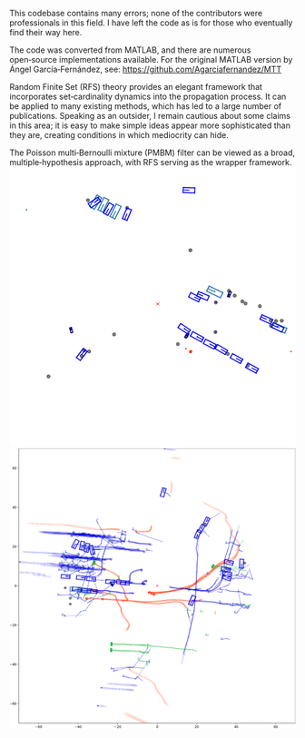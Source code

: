 This codebase contains many errors; none of the contributors were professionals in this field. I have left the code as is for those who eventually find their way here.

The code was converted from MATLAB, and there are numerous open‑source implementations available. For the original MATLAB version by Ángel García‑Fernández, see: https://github.com/Agarciafernandez/MTT

Random Finite Set (RFS) theory provides an elegant framework that incorporates set‑cardinality dynamics into the propagation process. It can be applied to many existing methods, which has led to a large number of publications. Speaking as an outsider, I remain cautious about some claims in this area; it is easy to make simple ideas appear more sophisticated than they are, creating conditions in which mediocrity can hide.

The Poisson multi‑Bernoulli mixture (PMBM) filter can be viewed as a broad, multiple‑hypothesis approach, with RFS serving as the wrapper framework.
![result2](https://github.com/BaiLiping/Multi-Object-Tracking/blob/cd86b4ec3879b8596497308efc759dfebe2571eb/alternating_classification.gif)
![result](https://github.com/BaiLiping/Multi-Object-Tracking/blob/dd39e86efe79505188fe028c10b6deff9543d2ce/Untitled.png)


